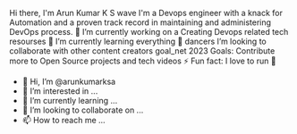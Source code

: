 Hi there, I'm Arun Kumar K S wave
I'm a Devops engineer with a knack for Automation and a proven track record in maintaining and administering DevOps process.
🔭 I’m currently working on a Creating Devops related tech resourses
🌱 I’m currently learning everything 🤣
dancers I’m looking to collaborate with other content creators
goal_net 2023 Goals: Contribute more to Open Source projects and tech videos
⚡ Fun fact: I love to run 🏃
















































- 👋 Hi, I’m @arunkumarksa
- 👀 I’m interested in ...
- 🌱 I’m currently learning ...
- 💞️ I’m looking to collaborate on ...
- 📫 How to reach me ...

<!---
arunkumarksa/arunkumarksa is a ✨ special ✨ repository because its `README.md` (this file) appears on your GitHub profile.
You can click the Preview link to take a look at your changes.
--->
